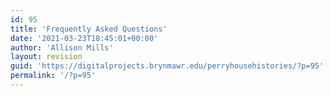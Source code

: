 ```yaml
---
id: 95
title: 'Frequently Asked Questions'
date: '2021-03-23T18:45:01+00:00'
author: 'Allison Mills'
layout: revision
guid: 'https://digitalprojects.brynmawr.edu/perryhousehistories/?p=95'
permalink: '/?p=95'
---
```


